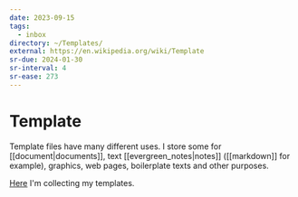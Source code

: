 ```yaml
---
date: 2023-09-15
tags:
  - inbox
directory: ~/Templates/
external: https://en.wikipedia.org/wiki/Template
sr-due: 2024-01-30
sr-interval: 4
sr-ease: 273
---
```


# Template

Template files have many different uses. I store some for
[[document|documents]], text [[evergreen_notes|notes]] ([[markdown]] for
example), graphics, web pages, boilerplate texts and other purposes.

[Here](file://home/inom/Templates/) I'm collecting my templates.
